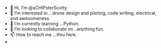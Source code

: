 - 👋 Hi, I’m @sCHIPsterScotty
- 👀 I’m interested in ...drone design and piloting, code writing, electrical, and awesomeness.
- 🌱 I’m currently learning ...Python.
- 💞️ I’m looking to collaborate on ..anything fun.
- 📫 How to reach me ...thru here.
- 

<!---
sCHIPsterScotty/sCHIPsterScotty is a ✨ special ✨ repository because its `README.md` (this file) appears on your GitHub profile.
You can click the Preview link to take a look at your changes.
--->

